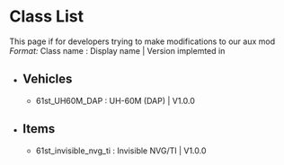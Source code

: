 # Class List

This page if for developers trying to make modifications to our aux mod  
*Format:* Class name : Display name | Version implemted in

+ ## Vehicles

    + 61st_UH60M_DAP : UH-60M (DAP) | V1.0.0

+ ## Items

    + 61st_invisible_nvg_ti : Invisible NVG/TI | V1.0.0
